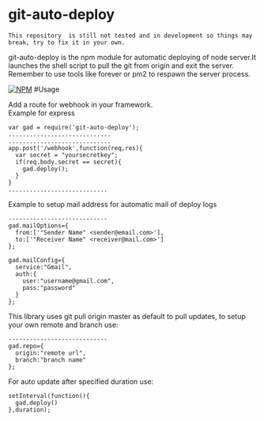 # git-auto-deploy

    This repository  is still not tested and in development so things may break, try to fix it in your own. 
git-auto-deploy  is the npm module for automatic deploying of node server.It launches the shell script to pull the git from origin and exit the server. Remember to use tools like forever or pm2 to respawn the server process.

[![NPM](https://nodei.co/npm/git-auto-deploy.png)](https://nodei.co/npm/git-auto-deploy/)
#Usage

Add a route for webhook in your framework.  
Example for express

    var gad = require('git-auto-deploy');
    .............................
    .............................
    app.post('/webhook',function(req,res){
      var secret = "yoursecretkey";
      if(req.body.secret == secret){
        gad.deploy();
      }
    }
    ............................

Example to setup mail address for automatic mail of deploy logs
    
    ----------------------------
    gad.mailOptions={
      from:['"Sender Name" <sender@email.com>'],
      to:['"Receiver Name" <receiver@mail.com>']
    };

    gad.mailConfig={
      service:"Gmail",
      auth:{
        user:"username@gmail.com",
        pass:"password"
      }
    };

This library uses git pull origin master as default to pull updates, to setup your own remote and branch use:

    ----------------------------
    gad.repo={
      origin:"remote url",
      branch:"branch name"
    };

For auto update after specified duration use:

    setInterval(function(){
      gad.deploy()
    },duration);